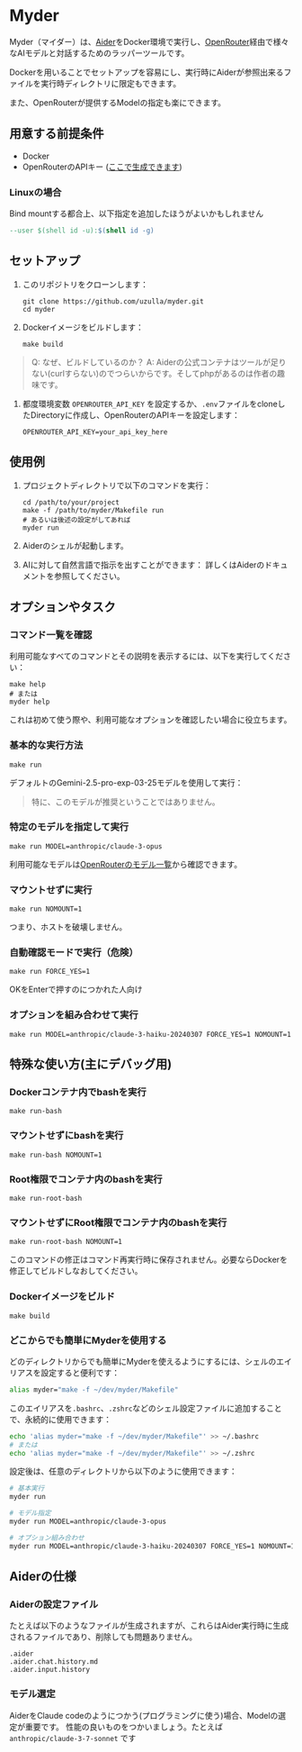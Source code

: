 # Myder

Myder（マイダー）は、[Aider](https://aider.chat/)をDocker環境で実行し、[OpenRouter](https://openrouter.ai/)経由で様々なAIモデルと対話するためのラッパーツールです。

Dockerを用いることでセットアップを容易にし、実行時にAiderが参照出来るファイルを実行時ディレクトリに限定もできます。

また、OpenRouterが提供するModelの指定も楽にできます。

## 用意する前提条件

- Docker
- OpenRouterのAPIキー ([ここで生成できます](https://openrouter.ai/settings/keys))

### Linuxの場合

Bind mountする都合上、以下指定を追加したほうがよいかもしれません

```makefile
--user $(shell id -u):$(shell id -g)
```

## セットアップ

1. このリポジトリをクローンします：
   ```shell
   git clone https://github.com/uzulla/myder.git
   cd myder
   ```

2. Dockerイメージをビルドします：
   ```shell
   make build
   ```
> Q: なぜ、ビルドしているのか？
> A: Aiderの公式コンテナはツールが足りない(curlすらない)のでつらいからです。そしてphpがあるのは作者の趣味です。


1. 都度環境変数 `OPENROUTER_API_KEY` を設定するか、`.env`ファイルをcloneしたDirectoryに作成し、OpenRouterのAPIキーを設定します：
   ```env
   OPENROUTER_API_KEY=your_api_key_here
   ```

## 使用例

1. プロジェクトディレクトリで以下のコマンドを実行：
   ```shell
   cd /path/to/your/project
   make -f /path/to/myder/Makefile run
   # あるいは後述の設定がしてあれば
   myder run
   ```

2. Aiderのシェルが起動します。

3. AIに対して自然言語で指示を出すことができます：
   詳しくはAiderのドキュメントを参照してください。

## オプションやタスク

### コマンド一覧を確認

利用可能なすべてのコマンドとその説明を表示するには、以下を実行してください：

```
make help
# または
myder help
```

これは初めて使う際や、利用可能なオプションを確認したい場合に役立ちます。

### 基本的な実行方法

```
make run
```

デフォルトのGemini-2.5-pro-exp-03-25モデルを使用して実行：

> 特に、このモデルが推奨ということではありません。

### 特定のモデルを指定して実行

```
make run MODEL=anthropic/claude-3-opus
```

利用可能なモデルは[OpenRouterのモデル一覧](https://openrouter.ai/models)から確認できます。

### マウントせずに実行

```
make run NOMOUNT=1
```

つまり、ホストを破壊しません。

### 自動確認モードで実行（危険）

```
make run FORCE_YES=1
```

OKをEnterで押すのにつかれた人向け

### オプションを組み合わせて実行

```
make run MODEL=anthropic/claude-3-haiku-20240307 FORCE_YES=1 NOMOUNT=1
```

## 特殊な使い方(主にデバッグ用)

### Dockerコンテナ内でbashを実行

```
make run-bash
```

### マウントせずにbashを実行

```
make run-bash NOMOUNT=1
```

### Root権限でコンテナ内のbashを実行

```
make run-root-bash
```

### マウントせずにRoot権限でコンテナ内のbashを実行

```
make run-root-bash NOMOUNT=1
```

このコマンドの修正はコマンド再実行時に保存されません。必要ならDockerを修正してビルドしなおしてください。

### Dockerイメージをビルド

```
make build
```

### どこからでも簡単にMyderを使用する

どのディレクトリからでも簡単にMyderを使えるようにするには、シェルのエイリアスを設定すると便利です：

```bash
alias myder="make -f ~/dev/myder/Makefile"
```

このエイリアスを`.bashrc`、`.zshrc`などのシェル設定ファイルに追加することで、永続的に使用できます：

```bash
echo 'alias myder="make -f ~/dev/myder/Makefile"' >> ~/.bashrc
# または
echo 'alias myder="make -f ~/dev/myder/Makefile"' >> ~/.zshrc
```

設定後は、任意のディレクトリから以下のように使用できます：

```bash
# 基本実行
myder run

# モデル指定
myder run MODEL=anthropic/claude-3-opus

# オプション組み合わせ
myder run MODEL=anthropic/claude-3-haiku-20240307 FORCE_YES=1 NOMOUNT=1
```

## Aiderの仕様

### Aiderの設定ファイル

たとえば以下のようなファイルが生成されますが、これらはAider実行時に生成されるファイルであり、削除しても問題ありません。

```
.aider
.aider.chat.history.md
.aider.input.history
```

### モデル選定

AiderをClaude codeのようにつかう(プログラミングに使う)場合、Modelの選定が重要です。
性能の良いものをつかいましょう。たとえば `anthropic/claude-3-7-sonnet` です
